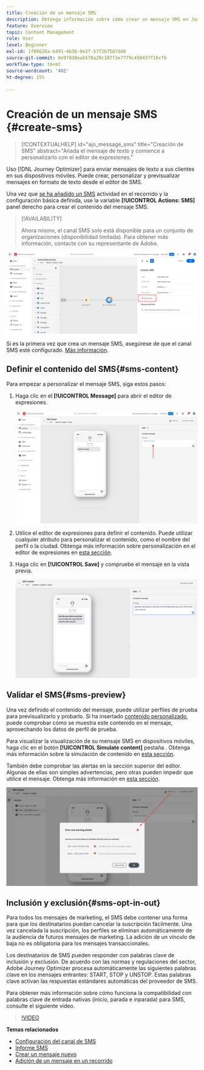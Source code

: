 ```yaml
---
title: Creación de un mensaje SMS
description: Obtenga información sobre cómo crear un mensaje SMS en Journey Optimizer
feature: Overview
topic: Content Management
role: User
level: Beginner
exl-id: 1f88626a-b491-4b36-8e3f-57f2b7567dd0
source-git-commit: 0e978d0eab570a28c187f3e7779c450437f16cfb
workflow-type: tm+mt
source-wordcount: '402'
ht-degree: 15%

---
```


# Creación de un mensaje SMS {#create-sms}

>[!CONTEXTUALHELP]
>id="ajo_message_sms"
>title="Creación de SMS"
>abstract="Añada el mensaje de texto y comience a personalizarlo con el editor de expresiones."

Uso [!DNL Journey Optimizer] para enviar mensajes de texto a sus clientes en sus dispositivos móviles. Puede crear, personalizar y previsualizar mensajes en formato de texto desde el editor de SMS.

Una vez que [se ha añadido un SMS](get-started-content.md) actividad en el recorrido y la configuración básica definida, use la variable **[!UICONTROL Actions: SMS]** panel derecho para crear el contenido del mensaje SMS.

>[!AVAILABILITY]
>
>Ahora mismo, el canal SMS solo está disponible para un conjunto de organizaciones (disponibilidad limitada). Para obtener más información, contacte con su representante de Adobe.

![](assets/sms-edit-content.png)

Si es la primera vez que crea un mensaje SMS, asegúrese de que el canal SMS esté configurado. [Más información](../configuration/sms-configuration.md).

## Definir el contenido del SMS{#sms-content}

Para empezar a personalizar el mensaje SMS, siga estos pasos:

1. Haga clic en el **[!UICONTROL Message]** para abrir el editor de expresiones.

   ![](assets/sms-content.png)

1. Utilice el editor de expresiones para definir el contenido. Puede utilizar cualquier atributo para personalizar el contenido, como el nombre del perfil o la ciudad. Obtenga más información sobre personalización en el editor de expresiones en [esta sección](../personalization/personalize.md).

1. Haga clic en **[!UICONTROL Save]** y compruebe el mensaje en la vista previa.

   ![](assets/sms-content-preview.png)


## Validar el SMS{#sms-preview}

Una vez definido el contenido del mensaje, puede utilizar perfiles de prueba para previsualizarlo y probarlo. Si ha insertado [contenido personalizado](../personalization/personalize.md), puede comprobar cómo se muestra este contenido en el mensaje, aprovechando los datos de perfil de prueba.

Para visualizar la visualización de su mensaje SMS en dispositivos móviles, haga clic en el botón **[!UICONTROL Simulate content]** pestaña . Obtenga más información sobre la simulación de contenido en [esta sección](../design/preview.md).

También debe comprobar las alertas en la sección superior del editor.  Algunas de ellas son simples advertencias, pero otras pueden impedir que utilice el mensaje. Obtenga más información en [esta sección](alerts.md).

![](assets/sms-alert-button.png)


## Inclusión y exclusión{#sms-opt-in-out}

Para todos los mensajes de marketing, el SMS debe contener una forma para que los destinatarios puedan cancelar la suscripción fácilmente. Una vez cancelada la suscripción, los perfiles se eliminan automáticamente de la audiencia de futuros mensajes de marketing. La adición de un vínculo de baja no es obligatoria para los mensajes transaccionales.

Los destinatarios de SMS pueden responder con palabras clave de inclusión y exclusión. De acuerdo con las normas y regulaciones del sector, Adobe Journey Optimizer procesa automáticamente las siguientes palabras clave en los mensajes entrantes: START, STOP y UNSTOP. Estas palabras clave activan las respuestas estándares automáticas del proveedor de SMS.

Para obtener más información sobre cómo funciona la compatibilidad con palabras clave de entrada nativas (inicio, parada e inparada) para SMS, consulte el siguiente vídeo.

>[!VIDEO](https://video.tv.adobe.com/v/344026?quality=12)

<!--
## How-to video

Learn how to configure, author, and include SMS messaging into your customer journeys.

>[!VIDEO](https://video.tv.adobe.com/v/344460?quality=12)
-->
**Temas relacionados**

* [Configuración del canal de SMS](../configuration/sms-configuration.md)
* [Informe SMS](../reports/journey-global-report.md#sms-global)
* [Crear un mensaje nuevo](get-started-content.md)
* [Adición de un mensaje en un recorrido](../building-journeys/journeys-message.md)
